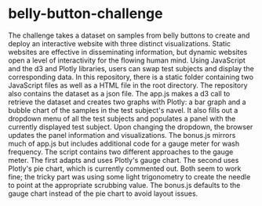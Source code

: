 # belly-button-challenge

The challenge takes a dataset on samples from belly buttons to create and deploy an interactive website with three distinct visualizations. 
Static websites are effective in disseminating information, but dynamic websites open a level of interactivity for the flowing human mind. 
Using JavaScript and the d3 and Plotly libraries, users can swap test subjects and display the corresponding data.
In this repository, there is a static folder containing two JavaScript files as well as a HTML file in the root directory. 
The repository also contains the dataset as a json file. The app.js makes a d3 call to retrieve the dataset and creates two graphs with Plotly: a bar graph and a bubble chart of the samples in the test subject's navel. 
It also fills out a dropdown menu of all the test subjects and populates a panel with the currently displayed test subject. Upon changing the dropdown, the browser updates the panel information and visualizations.
The bonus.js mirrors much of app.js but includes additional code for a gauge meter for wash frequency. 
The script contains two different approaches to the gauge meter. The first adapts and uses Plotly's gauge chart. 
The second uses Plotly's pie chart, which is currently commented out. Both seem to work fine; the tricky part was using some light trigonometry to create the needle to point at the appropriate scrubbing value. 
The bonus.js defaults to the gauge chart instead of the pie chart to avoid layout issues.

